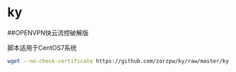 # ky

##OPENVPN快云流控破解版

脚本适用于CentOS7系统

```bash
wget --no-check-certificate https://github.com/zorzpw/ky/raw/master/ky.sh && chmod +x ky.sh && bash ky.sh
```
